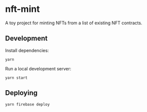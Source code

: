 # nft-mint

A toy project for minting NFTs from a list of existing NFT contracts.

## Development

Install dependencies:

```
yarn
```

Run a local development server:

```
yarn start
```

## Deploying

```
yarn firebase deploy
```
